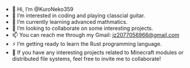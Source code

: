 - 👋 Hi, I’m @KuroNeko359
- 👀 I’m interested in coding and playing classcial guitar.
- 🌱 I’m currently learning advanced mathmatics.
- 💞️ I’m looking to collaborate on some interesting projects.
- 📫 You can reach me through my Gmail: jz2077056966@gmail.com
- ⚡ I’m getting ready to learn the Rust programming language.
- 👋 If you have any interesting projects related to Minecraft modules or distributed file systems, feel free to invite me to collaborate!
